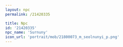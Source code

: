```yaml
---
layout: npc
permalink: /21420335

title: Npc
id: '21420335'
npc_name: 'Surnuny'
icon_url: 'portrait/mob/21800073_m_seolnunyi_p.png'
---
```


